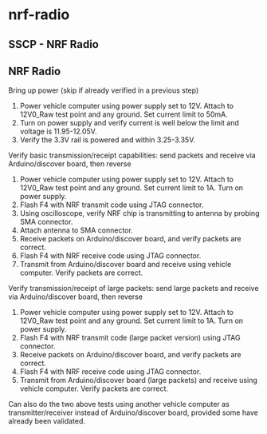 # nrf-radio

## SSCP - NRF Radio

## NRF Radio

Bring up power (skip if already verified in a previous step)

1. Power vehicle computer using power supply set to 12V.  Attach to 12V0\_Raw test point and any ground.  Set current limit to 50mA.
2. Turn on power supply and verify current is well below the limit and voltage is 11.95-12.05V.
3. Verify the 3.3V rail is powered and within 3.25-3.35V.

Verify basic transmission/receipt capabilities: send packets and receive via Arduino/discover board, then reverse

1. Power vehicle computer using power supply set to 12V.  Attach to 12V0\_Raw test point and any ground.  Set current limit to 1A. Turn on power supply.
2. Flash F4 with NRF transmit code using JTAG connector.
3. Using oscilloscope, verify NRF chip is transmitting to antenna by probing SMA connector.
4. Attach antenna to SMA connector.
5. Receive packets on Arduino/discover board, and verify packets are correct.
6. Flash F4 with NRF receive code using JTAG connector.
7. Transmit from Arduino/discover board and receive using vehicle computer.  Verify packets are correct.

Verify transmission/receipt of large packets: send large packets and receive via Arduino/discover board, then reverse

1. Power vehicle computer using power supply set to 12V.  Attach to 12V0\_Raw test point and any ground.  Set current limit to 1A. Turn on power supply.
2. Flash F4 with NRF transmit code (large packet version) using JTAG connector.
3. Receive packets on Arduino/discover board, and verify packets are correct.
4. Flash F4 with NRF receive code using JTAG connector.
5. Transmit from Arduino/discover board (large packets) and receive using vehicle computer.  Verify packets are correct.

Can also do the two above tests using another vehicle computer as transmitter/receiver instead of Arduino/discover board, provided some have already been validated.
